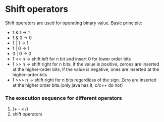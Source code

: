 # Shift operators
Shift operators are used for operating binary value.
Basic principle:
* 1 & 1 -> 1 
* 1 & 0 -> 0
* 1 | 1 -> 1
* 1 | 0 -> 1
* 0 | 0 -> 0
* 1 << n -> shift left for n bit and insert 0 for lower order bits
* 1 >> n -> shift right for n bits. 
If the value is positive, zeroes are inserted at the higher-order bits; 
if the value is negative, ones are inserted at the higher-order bits
* 1 >>> n -> shift right for n bits regardless of the sign. Zero are inserted at the higher order bits.(only java has it, c/c++ do not)


### The execution sequence for different operators
1. (+ - x /) 
2. shift operators